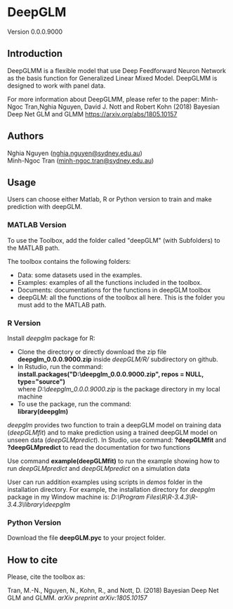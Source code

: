 # DeepGLM
Version 0.0.0.9000<br/>

## Introduction
DeepGLMM is a flexible model that use Deep Feedforward Neuron Network as the basis function for Generalized Linear Mixed Model. DeepGLMM is designed to work with panel data. <br/>

For more information about DeepGLMM, please refer to the paper: Minh-Ngoc Tran,Nghia Nguyen, David J. Nott and Robert Kohn (2018)  Bayesian Deep Net GLM and GLMM https://arxiv.org/abs/1805.10157

## Authors
Nghia Nguyen (nghia.nguyen@sydney.edu.au) <br/>
Minh-Ngoc Tran (minh-ngoc.tran@sydney.edu.au)

## Usage
Users can choose either Matlab, R or Python version to train and make prediction with deepGLM.
### MATLAB Version
To use the Toolbox, add the folder called "deepGLM" (with Subfolders) to the MATLAB path.

The toolbox contains the following folders:

- Data: some datasets used in the examples.
- Examples: examples of all the functions included in the toolbox.
- Documents: documentations for the functions in deepGLM toolbox
- deepGLM: all the functions of the toolbox all here. This is the folder you must add to the MATLAB path.

### R Version
Install *deepglm* package for R:
- Clone the directory or directly download the zip file **deepglm_0.0.0.9000.zip** inside *deepGLM/R/* subdirectory on github. 
- In Rstudio, run the command:<br/> 
**install.packages("D:\\deepglm_0.0.0.9000.zip", repos = NULL, type="source")** <br/>
where *D:\deepglm_0.0.0.9000.zip* is the package directory in my local machine
- To use the package, run the command:<br/> 
**library(deepglm)**

*deepglm* provides two function to train a deepGLM model on training data (*deepGLMfit*) and to make prediction using a trained deepGLM model on unseen data (*deepGLMpredict*). In Studio, use command: **?deepGLMfit** and **?deepGLMpredict** to read the documentation for two functions

Use command **example(deepGLMfit)** to run the example showing how to run *deepGLMpredict* and *deepGLMpredict* on a simulation data

User can run addition examples using scripts in *demos* folder in the installation directory. For example, the installation directory for *deepglm* package in my Window machine is: *D:\Program Files\R\R-3.4.3\R-3.4.3\library\deepglm*

### Python Version
Download the file **deepGLM.pyc** to your project folder.

## How to cite
Please, cite the toolbox as:

Tran, M.-N., Nguyen, N., Kohn, R., and Nott, D. (2018) Bayesian Deep Net GLM and GLMM. *arXiv preprint arXiv:1805.10157*
